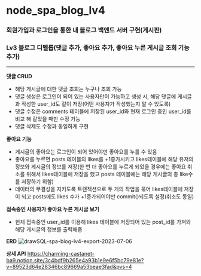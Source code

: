 # node_spa_blog_lv4

### 회원가입과 로그인을 통한 내 블로그 백엔드 서버 구현(게시판)

### Lv3 블로그 디벨롭(댓글 추가, 좋아요 추가, 좋아요 누른 게시글 조회 기능 추가)

---

**댓글 CRUD**

- 해당 게시글에 대한 댓글 조회는 누구나 조회 가능
- 댓글 생성은 로그인이 되어 있는 사용자만이 가능하고 생성 시, 해당 댓글에 게시글과 작성한 user_id도 같이 저장(어떤 사용자가 작성했는지 알 수 있도록)
- 댓글 수정은 comments 테이블에 저장된 user_id와 현재 로그인 중인 user_id를 비교 해 같았을 때만 수정 가능
- 댓글 삭제도 수정과 동일하게 구현

**좋아요 기능**

- 게시글의 좋아요는 로그인이 되어 있어야만 좋아요를 누를 수 있음
- 좋아요를 누르면 posts 테이블의 likes를 +1증가시키고 likes테이블에 해당 유저의 정보와 게시글의 정보를 저장(한 번 더 좋아요를 누르게 되었을 경우에는 좋아요 취소를 위해서 likes테이블에 저장을 했고 posts 테이블에는 해당 게시글의 총 like수를 저장하기 위함)
- 데이터의 무결성을 지키도록 트랜잭션으로 두 개의 작업을 묶어 likes테이블에 저장이 되고 posts에도 likes 수가 +1증가되어야만 commit()되도록 설정(취소도 동일)

**접속중인 사용자가 좋아요 누른 게시글 보기**

- 현재 접속중인 user_id를 이용해 likes 테이블에 저장되어 있는 post_id를 가져와 해당 게시글의 정보를 출력해줌

**ERD**
![drawSQL-spa-blog-lv4-export-2023-07-06](https://github.com/somemen1234/node_spa_blog_lv3/assets/28723327/cbc3b89f-7256-47a7-ae74-6f47710a8ca4)

**상세 API** https://charming-castanet-ba9.notion.site/3c4bdf9b265e4a93b1e9e6f5bc79e81e?v=89523d64e28346bc89669a53beae3fad&pvs=4
